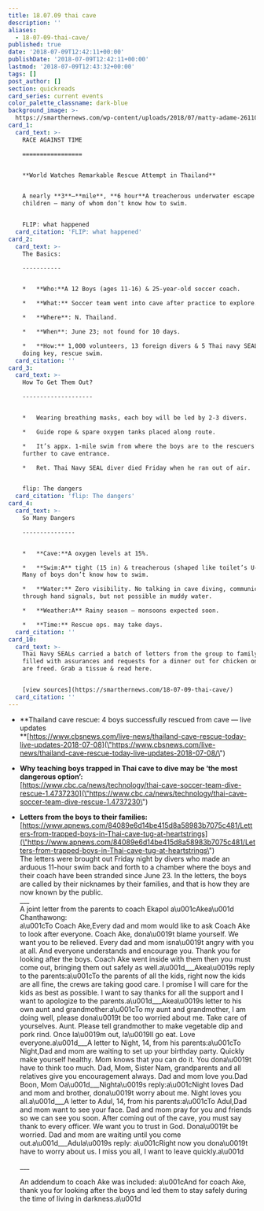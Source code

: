 ```yaml
---
title: 18.07.09 thai cave
description: ''
aliases:
  - 18-07-09-thai-cave/
published: true
date: '2018-07-09T12:42:11+00:00'
publishDate: '2018-07-09T12:42:11+00:00'
lastmod: '2018-07-09T12:43:32+00:00'
tags: []
post_author: []
section: quickreads
card_series: current events
color_palette_classname: dark-blue
background_image: >-
  https://smarthernews.com/wp-content/uploads/2018/07/matty-adame-261105-unsplash-scaled.jpg
card_1:
  card_text: >-
    RACE AGAINST TIME

    =================


    **World Watches Remarkable Rescue Attempt in Thailand**


    A nearly **3**–**mile**, **6 hour**A treacherous underwater escape for
    children – many of whom don’t know how to swim.


    FLIP: what happened
  card_citation: 'FLIP: what happened'
card_2:
  card_text: >-
    The Basics:

    -----------


    *   **Who:**A 12 Boys (ages 11-16) & 25-year-old soccer coach.

    *   **What:** Soccer team went into cave after practice to explore.

    *   **Where**: N. Thailand.

    *   **When**: June 23; not found for 10 days.

    *   **How:** 1,000 volunteers, 13 foreign divers & 5 Thai navy SEALs are
    doing key, rescue swim.
  card_citation: ''
card_3:
  card_text: >-
    How To Get Them Out?

    --------------------


    *   Wearing breathing masks, each boy will be led by 2-3 divers.

    *   Guide rope & spare oxygen tanks placed along route.

    *   It’s appx. 1-mile swim from where the boys are to the rescuers’ base;
    further to cave entrance.

    *   Ret. Thai Navy SEAL diver died Friday when he ran out of air.


    flip: The dangers
  card_citation: 'flip: The dangers'
card_4:
  card_text: >-
    So Many Dangers

    ---------------


    *   **Cave:**A oxygen levels at 15%.

    *   **Swim:A** tight (15 in) & treacherous (shaped like toilet’s U-bend).
    Many of boys don’t know how to swim.

    *   **Water:** Zero visibility. No talking in cave diving, communication
    through hand signals, but not possible in muddy water.

    *   **Weather:A** Rainy season – monsoons expected soon.

    *   **Time:** Rescue ops. may take days.
  card_citation: ''
card_10:
  card_text: >-
    Thai Navy SEALs carried a batch of letters from the group to family outside,
    filled with assurances and requests for a dinner out for chicken once they
    are freed. Grab a tissue & read here.


    [view sources](https://smarthernews.com/18-07-09-thai-cave/)
  card_citation: ''
---
```

*   **Thailand cave rescue: 4 boys successfully rescued from cave — live updates  
    **[https://www.cbsnews.com/live-news/thailand-cave-rescue-today-live-updates-2018-07-08](\"https://www.cbsnews.com/live-news/thailand-cave-rescue-today-live-updates-2018-07-08/\")
*   **Why teaching boys trapped in Thai cave to dive may be ‘the most dangerous option’:**  
    [https://www.cbc.ca/news/technology/thai-cave-soccer-team-dive-rescue-1.4737230](\"https://www.cbc.ca/news/technology/thai-cave-soccer-team-dive-rescue-1.4737230\")
*   **Letters from the boys to their families:**  
    [https://www.apnews.com/84089e6d14be415d8a58983b7075c481/Letters-from-trapped-boys-in-Thai-cave-tug-at-heartstrings](\"https://www.apnews.com/84089e6d14be415d8a58983b7075c481/Letters-from-trapped-boys-in-Thai-cave-tug-at-heartstrings\")  
    The letters were brought out Friday night by divers who made an arduous 11-hour swim back and forth to a chamber where the boys and their coach have been stranded since June 23. In the letters, the boys are called by their nicknames by their families, and that is how they are now known by the public.  
    \_\_\_  
    A joint letter from the parents to coach Ekapol a\\u001cAkea\\u001d Chanthawong:  
    a\\u001cTo Coach Ake,Every dad and mom would like to ask Coach Ake to look after everyone. Coach Ake, dona\\u0019t blame yourself. We want you to be relieved. Every dad and mom isna\\u0019t angry with you at all. And everyone understands and encourage you. Thank you for looking after the boys. Coach Ake went inside with them then you must come out, bringing them out safely as well.a\\u001d\_\_\_Akea\\u0019s reply to the parents:a\\u001cTo the parents of all the kids, right now the kids are all fine, the crews are taking good care. I promise I will care for the kids as best as possible. I want to say thanks for all the support and I want to apologize to the parents.a\\u001d\_\_\_Akea\\u0019s letter to his own aunt and grandmother:a\\u001cTo my aunt and grandmother, I am doing well, please dona\\u0019t be too worried about me. Take care of yourselves. Aunt. Please tell grandmother to make vegetable dip and pork rind. Once Ia\\u0019m out, Ia\\u0019ll go eat. Love everyone.a\\u001d\_\_\_A letter to Night, 14, from his parents:a\\u001cTo Night,Dad and mom are waiting to set up your birthday party. Quickly make yourself healthy. Mom knows that you can do it. You dona\\u0019t have to think too much. Dad, Mom, Sister Nam, grandparents and all relatives give you encouragement always. Dad and mom love you.Dad Boon, Mom Oa\\u001d\_\_\_Nighta\\u0019s reply:a\\u001cNight loves Dad and mom and brother, dona\\u0019t worry about me. Night loves you all.a\\u001d\_\_\_A letter to Adul, 14, from his parents:a\\u001cTo Adul,Dad and mom want to see your face. Dad and mom pray for you and friends so we can see you soon. After coming out of the cave, you must say thank to every officer. We want you to trust in God. Dona\\u0019t be worried. Dad and mom are waiting until you come out.a\\u001d\_\_\_Adula\\u0019s reply: a\\u001cRight now you dona\\u0019t have to worry about us. I miss you all, I want to leave quickly.a\\u001d
    
    \_\_\_
    
    An addendum to coach Ake was included: a\\u001cAnd for coach Ake, thank you for looking after the boys and led them to stay safely during the time of living in darkness.a\\u001d